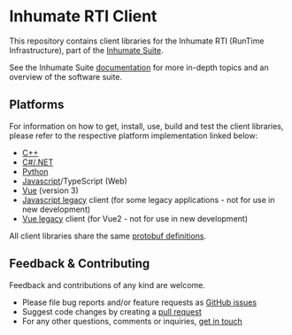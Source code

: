 # Inhumate RTI Client

This repository contains client libraries for the Inhumate RTI
(RunTime Infrastructure), part of the [Inhumate Suite](https://inhumatesystems.com/products/suite/).

See the Inhumate Suite [documentation](https://docs.inhumatesystems.com/) for more in-depth topics and an overview of the software suite.

## Platforms

For information on how to get, install, use, build and test the client libraries, please refer to the respective
platform implementation linked below:

* [C++](cpp/)
* [C#/.NET](dotnet/)
* [Python](python/)
* [Javascript](js/)/TypeScript (Web)
* [Vue](vue/) (version 3)
* [Javascript legacy](js-legacy/) client (for some legacy applications - not for use in new development)
* [Vue legacy](vue-legacy/) client (for Vue2 - not for use in new development)

All client libraries share the same [protobuf definitions](proto/).

## Feedback & Contributing

Feedback and contributions of any kind are welcome.

- Please file bug reports and/or feature requests as [GitHub issues](https://github.com/inhumatesystems/rti-client/issues)
- Suggest code changes by creating a [pull request](https://github.com/inhumatesystems/rti-client/pulls)
- For any other questions, comments or inquiries, [get in touch](https://inhumatesystems.com/#contact)
